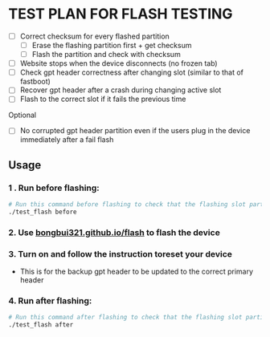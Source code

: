 # TEST PLAN FOR FLASH TESTING

- [ ] Correct checksum for every flashed partition
  - [ ] Erase the flashing partition first + get checksum
  - [ ] Flash the partition and check with checksum
- [ ] Website stops when the device disconnects (no frozen tab)
- [ ] Check gpt header correctness after changing slot (similar to that of fastboot)
- [ ] Recover gpt header after a crash during changing active slot
- [ ] Flash to the correct slot if it fails the previous time

Optional
- [ ] No corrupted gpt header partition even if the users plug in the device immediately after a fail flash

## Usage
### 1 . Run before flashing:
```bash
# Run this command before flashing to check that the flashing slot partitions don't have the images
./test_flash before
```
### 2. Use [bongbui321.github.io/flash](bongbui321.github.io/flash) to flash the device
### 3. Turn on and follow the instruction toreset your device
  - This is for the backup gpt header to be updated to the correct primary header
### 4. Run after flashing:
```bash
# Run this command after flashing to check that the flashing slot partitions are the same as the images
./test_flash after
```